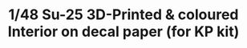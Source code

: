 ---
layout: product
title: "1/48 Su-25 3D-Printed & coloured Interior on decal paper (for KP kit)"
price: "1600" 
desc: "3D Dekal"
img_path: "/assets/img/QD48067.webp"
brand: "Quinta Studio"
available: false
special_offer: false
new: false
soon: false
cat: "010000"
subcat: "016000"
subsubcat: "0N/A"
sifra: "QD48067"
popular: false
---
